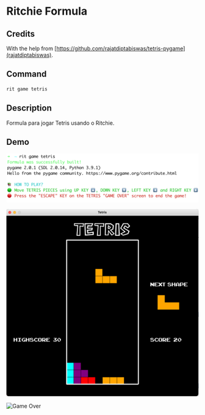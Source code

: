 # Ritchie Formula

## Credits

With the help from [https://github.com/rajatdiptabiswas/tetris-pygame](rajatdiptabiswas).

## Command

```bash
rit game tetris
```

## Description

Formula para jogar Tetris usando o Ritchie.

## Demo

![Execution](/docs/img/rit-game-tetris-formula.png)

![Play](/docs/img/rit-game-tetris-play.png)

![Game Over](/docs/img/rit-game-tetris-game-over.png)